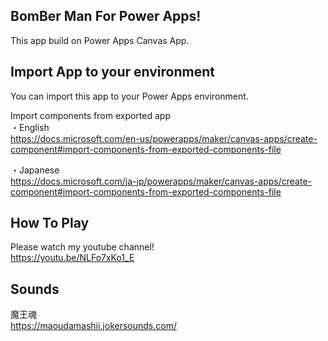 ## BomBer Man For Power Apps!
This app build on Power Apps Canvas App.

## Import App to your environment
You can import this app to your Power Apps environment.

Import components from exported app<br>
・English<br>
https://docs.microsoft.com/en-us/powerapps/maker/canvas-apps/create-component#import-components-from-exported-components-file

・Japanese<br>
https://docs.microsoft.com/ja-jp/powerapps/maker/canvas-apps/create-component#import-components-from-exported-components-file

## How To Play
Please watch my youtube channel!<br>
https://youtu.be/NLFo7xKo1_E

## Sounds
魔王魂<br>
https://maoudamashii.jokersounds.com/
